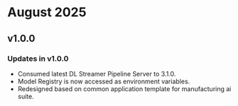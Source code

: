 # August 2025

## v1.0.0

### Updates in v1.0.0
- Consumed latest DL Streamer Pipeline Server to 3.1.0.
- Model Registry is now accessed as environment variables.
- Redesigned based on common application template for manufacturing ai suite.